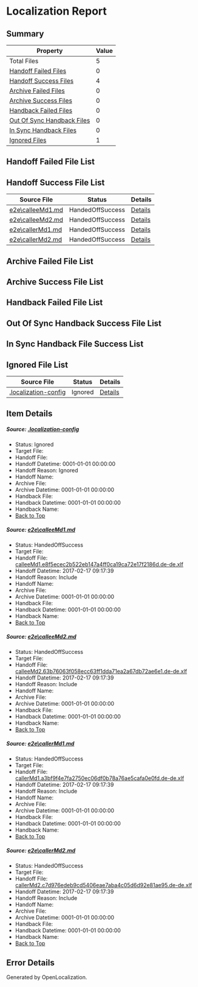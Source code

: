 # <a name='report-top'></a> Localization Report

## Summary
 Property | Value 
 -------- | ----- 
 Total Files | 5
[ Handoff Failed Files ](#handoff-failed-list)| 0
[ Handoff Success Files ](#handoff-success-list)| 4
[ Archive Failed Files ](#archive-failed-list)| 0
[ Archive Success Files ](#archive-success-list)| 0
[ Handback Failed Files ](#handback-failed-list)| 0
[ Out Of Sync Handback Files ](#outofsync-handback-success-list)| 0
[ In Sync Handback Files ](#insync-handback-success-list)| 0
[ Ignored Files ](#ignored-list)| 1

## <a name='handoff-failed-list'></a> Handoff Failed File List

## <a name='handoff-success-list'></a> Handoff Success File List
 Source File | Status | Details 
 ----------- | ------ | ------- 
 [e2e\calleeMd1.md](https://github.com/OpenLocalizationTestOrg/ol-test0/blob/e58db66234529795a8edabb87b05597af530b3e2/e2e/calleeMd1.md) | HandedOffSuccess | [Details](#2493cb61443b08be7d3a91c37304abebd83169531)
 [e2e\calleeMd2.md](https://github.com/OpenLocalizationTestOrg/ol-test0/blob/e58db66234529795a8edabb87b05597af530b3e2/e2e/calleeMd2.md) | HandedOffSuccess | [Details](#46a3f4d0c337527df735eecfeac70c4d3e562aa22)
 [e2e\callerMd1.md](https://github.com/OpenLocalizationTestOrg/ol-test0/blob/e58db66234529795a8edabb87b05597af530b3e2/e2e/callerMd1.md) | HandedOffSuccess | [Details](#86ec2be1c0e13f36c2cc8bde21753114d7f723553)
 [e2e\callerMd2.md](https://github.com/OpenLocalizationTestOrg/ol-test0/blob/e58db66234529795a8edabb87b05597af530b3e2/e2e/callerMd2.md) | HandedOffSuccess | [Details](#d82bbbddf42d5ec3cb617ca799bf1fda441fefe64)

## <a name='archive-failed-list'></a> Archive Failed File List

## <a name='archive-success-list'></a> Archive Success File List

## <a name='handback-failed-list'></a> Handback Failed File List

## <a name='outofsync-handback-success-list'></a> Out Of Sync Handback Success File List

## <a name='insync-handback-success-list'></a> In Sync Handback File Success List

## <a name='ignored-list'></a> Ignored File List
 Source File | Status | Details 
 ----------- | ------ | ------- 
 [.localization-config](https://github.com/OpenLocalizationTestOrg/ol-test0/blob/e58db66234529795a8edabb87b05597af530b3e2/.localization-config) | Ignored | [Details](#cb0632cf59c1387fc1742bfb9fa3c47f87e2e5c90)

## Item Details
##### <a name='cb0632cf59c1387fc1742bfb9fa3c47f87e2e5c90'></a> Source: [.localization-config](https://github.com/OpenLocalizationTestOrg/ol-test0/blob/e58db66234529795a8edabb87b05597af530b3e2/.localization-config)
* Status: Ignored
* Target File: 
* Handoff File: 
* Handoff Datetime: 0001-01-01 00:00:00
* Handoff Reason: Ignored
* Handoff Name: 
* Archive File: 
* Archive Datetime: 0001-01-01 00:00:00
* Handback File: 
* Handback Datetime: 0001-01-01 00:00:00
* Handback Name: 
* [Back to Top](#report-top)

##### <a name='2493cb61443b08be7d3a91c37304abebd83169531'></a> Source: [e2e\calleeMd1.md](https://github.com/OpenLocalizationTestOrg/ol-test0/blob/e58db66234529795a8edabb87b05597af530b3e2/e2e/calleeMd1.md)
* Status: HandedOffSuccess
* Target File: 
* Handoff File: [calleeMd1.e8f5ecec2b522eb147a4ff0ca19ca72e17f2186d.de-de.xlf](https://github.com/OpenLocalizationTestOrg/ol-test4-handoff/blob/c936a44ec3bfdccb0f234161b75566d677fb0200/ol-handoff/OpenLocalizationTestOrg/ol-test4-dede/xinjiang/ht/calleeMd1.e8f5ecec2b522eb147a4ff0ca19ca72e17f2186d.de-de.xlf)
* Handoff Datetime: 2017-02-17 09:17:39
* Handoff Reason: Include
* Handoff Name: 
* Archive File: 
* Archive Datetime: 0001-01-01 00:00:00
* Handback File: 
* Handback Datetime: 0001-01-01 00:00:00
* Handback Name: 
* [Back to Top](#report-top)

##### <a name='46a3f4d0c337527df735eecfeac70c4d3e562aa22'></a> Source: [e2e\calleeMd2.md](https://github.com/OpenLocalizationTestOrg/ol-test0/blob/e58db66234529795a8edabb87b05597af530b3e2/e2e/calleeMd2.md)
* Status: HandedOffSuccess
* Target File: 
* Handoff File: [calleeMd2.63b76063f058ecc63ff1dda71ea2a67db72ae6e1.de-de.xlf](https://github.com/OpenLocalizationTestOrg/ol-test4-handoff/blob/c936a44ec3bfdccb0f234161b75566d677fb0200/ol-handoff/OpenLocalizationTestOrg/ol-test4-dede/xinjiang/ht/calleeMd2.63b76063f058ecc63ff1dda71ea2a67db72ae6e1.de-de.xlf)
* Handoff Datetime: 2017-02-17 09:17:39
* Handoff Reason: Include
* Handoff Name: 
* Archive File: 
* Archive Datetime: 0001-01-01 00:00:00
* Handback File: 
* Handback Datetime: 0001-01-01 00:00:00
* Handback Name: 
* [Back to Top](#report-top)

##### <a name='86ec2be1c0e13f36c2cc8bde21753114d7f723553'></a> Source: [e2e\callerMd1.md](https://github.com/OpenLocalizationTestOrg/ol-test0/blob/e58db66234529795a8edabb87b05597af530b3e2/e2e/callerMd1.md)
* Status: HandedOffSuccess
* Target File: 
* Handoff File: [callerMd1.a3bf9f4e7fa2750ec06df0b78a76ae5cafa0e0fd.de-de.xlf](https://github.com/OpenLocalizationTestOrg/ol-test4-handoff/blob/c936a44ec3bfdccb0f234161b75566d677fb0200/ol-handoff/OpenLocalizationTestOrg/ol-test4-dede/xinjiang/ht/callerMd1.a3bf9f4e7fa2750ec06df0b78a76ae5cafa0e0fd.de-de.xlf)
* Handoff Datetime: 2017-02-17 09:17:39
* Handoff Reason: Include
* Handoff Name: 
* Archive File: 
* Archive Datetime: 0001-01-01 00:00:00
* Handback File: 
* Handback Datetime: 0001-01-01 00:00:00
* Handback Name: 
* [Back to Top](#report-top)

##### <a name='d82bbbddf42d5ec3cb617ca799bf1fda441fefe64'></a> Source: [e2e\callerMd2.md](https://github.com/OpenLocalizationTestOrg/ol-test0/blob/e58db66234529795a8edabb87b05597af530b3e2/e2e/callerMd2.md)
* Status: HandedOffSuccess
* Target File: 
* Handoff File: [callerMd2.c7d976edeb9cd5406eae7aba4c05d6d92e81ae95.de-de.xlf](https://github.com/OpenLocalizationTestOrg/ol-test4-handoff/blob/c936a44ec3bfdccb0f234161b75566d677fb0200/ol-handoff/OpenLocalizationTestOrg/ol-test4-dede/xinjiang/ht/callerMd2.c7d976edeb9cd5406eae7aba4c05d6d92e81ae95.de-de.xlf)
* Handoff Datetime: 2017-02-17 09:17:39
* Handoff Reason: Include
* Handoff Name: 
* Archive File: 
* Archive Datetime: 0001-01-01 00:00:00
* Handback File: 
* Handback Datetime: 0001-01-01 00:00:00
* Handback Name: 
* [Back to Top](#report-top)


## Error Details

Generated by OpenLocalization.
